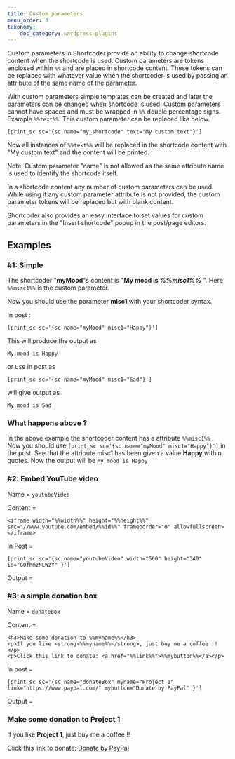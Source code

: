 ```yaml
---
title: Custom parameters
menu_order: 3
taxonomy:
    doc_category: wordpress-plugins
---
```


Custom parameters in Shortcoder provide an ability to change shortcode content when the shortcode is used. Custom parameters are tokens enclosed within `%%` and are placed in shortcode content. These tokens can be replaced with whatever value when the shortcoder is used by passing an attribute of the same name of the parameter.

With custom parameters simple templates can be created and later the parameters can be changed when shortcode is used. Custom parameters cannot have spaces and must be wrapped in `%%` double percentage signs. Example `%%text%%`. This custom parameter can be replaced like below.

    [print_sc sc='{sc name="my_shortcode" text="My custom text"}']

Now all instances of `%%text%%` will be replaced in the shortcode content with "My custom text" and the content will be printed.

Note: Custom parameter "name" is not allowed as the same attribute name is used to identify the shortcode itself.

In a shortcode content any number of custom parameters can be used. While using if any custom parameter attribute is not provided, the custom parameter tokens will be replaced but with blank content.

Shortcoder also provides an easy interface to set values for custom parameters in the "Insert shortcode" popup in the post/page editors.

## Examples

### #1: Simple

The shortcoder "**myMood**"s content is "**My mood is _%%misc1%%_** ". Here `%%misc1%%` is the custom parameter.

Now you should use the parameter **misc1** with your shortcoder syntax.

In post :

    [print_sc sc='{sc name="myMood" misc1="Happy"}']

This will produce the output as

`My mood is Happy`

or use in post as

    [print_sc sc='{sc name="myMood" misc1="Sad"}']

will give output as

    My mood is Sad

### What happens above ?

In the above example the shortcoder content has a attribute `%%misc1%%` . Now you should use `[print_sc sc='{sc name="myMood" misc1="Happy"}']` in the post. See that the attribute misc1 has been given a value **Happy** within quotes. Now the output will be `My mood is Happy`

### #2: Embed YouTube video

Name = `youtubeVideo`

Content =

    <iframe width="%%width%%" height="%%height%%" src="//www.youtube.com/embed/%%id%%" frameborder="0" allowfullscreen></iframe>

In Post =

    [print_sc sc='{sc name="youtubeVideo" width="560" height="340" id="GOfhmzNLWzY" }']

Output =

### #3: a simple donation box

Name = `donateBox`

Content =

    <h3>Make some donation to %%myname%%</h3>  
    <p>If you like <strong>%%myname%%</strong>, just buy me a coffee !!</p>  
    <p>Click this link to donate: <a href="%%link%%">%%mybutton%%</a></p>

In post =

    [print_sc sc='{sc name="donateBox" myname="Project 1" link="https://www.paypal.com/" mybutton="Donate by PayPal" }']

Output =

### Make some donation to Project 1

If you like **Project 1**, just buy me a coffee !!

Click this link to donate: [Donate by PayPal](https://www.paypal.me/vaakash)